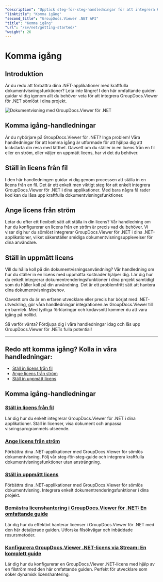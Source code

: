 ```yaml
---
"description": "Upptäck steg-för-steg-handledningar för att integrera GroupDocs.Viewer för .NET sömlöst i dina applikationer. Lär dig att ställa in licenser och anpassa visningsprogrammets utseende."
"linktitle": "Komma igång"
"second_title": "GroupDocs.Viewer .NET API"
"title": "Komma igång"
"url": "/sv/net/getting-started/"
"weight": 26
---
```


# Komma igång


## Introduktion

Är du redo att förbättra dina .NET-applikationer med kraftfulla dokumentvisningsfunktioner? Leta inte längre! I den här omfattande guiden guidar vi dig igenom allt du behöver veta för att integrera GroupDocs.Viewer för .NET sömlöst i dina projekt.

![Dokumentvisning med GroupDocs.Viewer för .NET](/viewer/getting-started/image.png)

## Komma igång-handledningar

Är du nybörjare på GroupDocs.Viewer för .NET? Inga problem! Våra handledningar för att komma igång är utformade för att hjälpa dig att kickstarta din resa med lätthet. Oavsett om du ställer in en licens från en fil eller en ström, eller väljer en uppmätt licens, har vi det du behöver.

## Ställ in licens från fil

I den här handledningen guidar vi dig genom processen att ställa in en licens från en fil. Det är ett enkelt men viktigt steg för att enkelt integrera GroupDocs.Viewer för .NET i dina applikationer. Med bara några få rader kod kan du låsa upp kraftfulla dokumentvisningsfunktioner.

## Ange licens från ström

Letar du efter ett flexibelt sätt att ställa in din licens? Vår handledning om hur du konfigurerar en licens från en ström är precis vad du behöver. Vi visar dig hur du sömlöst integrerar GroupDocs.Viewer för .NET i dina .NET-applikationer, vilket säkerställer smidiga dokumentvisningsupplevelser för dina användare.

## Ställ in uppmätt licens

Vill du hålla koll på din dokumentvisningsanvändning? Vår handledning om hur du ställer in en licens med uppmätta kostnader hjälper dig. Lär dig hur du enkelt integrerar dokumentrenderingsfunktioner i dina projekt samtidigt som du håller koll på din användning. Det är ett problemfritt sätt att hantera dina dokumentvisningsbehov.

Oavsett om du är en erfaren utvecklare eller precis har börjat med .NET-utveckling, gör våra handledningar integrationen av GroupDocs.Viewer till en barnlek. Med tydliga förklaringar och kodavsnitt kommer du att vara igång på nolltid.

Så varför vänta? Fördjupa dig i våra handledningar idag och lås upp GroupDocs.Viewer för .NETs fulla potential!

---

## Redo att komma igång? Kolla in våra handledningar:

- [Ställ in licens från fil](./set-license-from-file/)
- [Ange licens från ström](./set-license-from-stream/)
- [Ställ in uppmätt licens](./set-metered-license/)

## Komma igång-handledningar
### [Ställ in licens från fil](./set-license-from-file/)
Lär dig hur du enkelt integrerar GroupDocs.Viewer för .NET i dina applikationer. Ställ in licenser, visa dokument och anpassa visningsprogrammets utseende.
### [Ange licens från ström](./set-license-from-stream/)
Förbättra dina .NET-applikationer med GroupDocs.Viewer för sömlös dokumentvisning. Följ vår steg-för-steg-guide och integrera kraftfulla dokumentvisningsfunktioner utan ansträngning.
### [Ställ in uppmätt licens](./set-metered-license/)
Förbättra dina .NET-applikationer med GroupDocs.Viewer för sömlös dokumentvisning. Integrera enkelt dokumentrenderingsfunktioner i dina projekt.
### [Bemästra licenshantering i GroupDocs.Viewer för .NET: En omfattande guide](./groupdocs-viewer-license-management-net/)
Lär dig hur du effektivt hanterar licenser i GroupDocs.Viewer för .NET med den här detaljerade guiden. Utforska filsökvägar och inbäddade resursmetoder.
### [Konfigurera GroupDocs.Viewer .NET-licens via Stream: En komplett guide](./groupdocs-viewer-net-license-stream-setup-guide/)
Lär dig hur du konfigurerar en GroupDocs.Viewer .NET-licens med hjälp av en filström med den här omfattande guiden. Perfekt för utvecklare som söker dynamisk licenshantering.